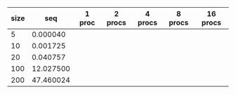 |size|seq|1 proc|2 procs|4 procs|8 procs|16 procs|
|----|----|----|----|----|----|----|
|5|0.000040|||||||
|10|0.001725||||||
|20|0.040757||||||
|100|12.027500||||||
|200|47.460024||||||